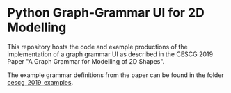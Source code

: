 # Python Graph-Grammar UI for 2D Modelling

This repository hosts the code and example productions of the implementation of
a graph grammar UI as described in the CESCG 2019 Paper "A Graph Grammar for 
Modelling of 2D Shapes".

The example grammar definitions from the paper can be found in the folder [cescg_2019_examples](https://github.com/D4id4los/Python-Graphs/tree/master/cescg_2019_examples).
